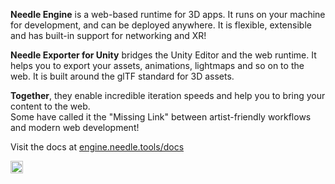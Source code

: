 **Needle Engine** is a web-based runtime for 3D apps. It runs on your machine for development, and can be deployed anywhere. It is flexible, extensible and has built-in support for networking and XR! 

**Needle Exporter for Unity** bridges the Unity Editor and the web runtime. It helps you to export your assets, animations, lightmaps and so on to the web. It is built around the glTF standard for 3D assets.  

**Together**, they enable incredible iteration speeds and help you to bring your content to the web.  
Some have called it the "Missing Link" between artist-friendly workflows and modern web development!

Visit the docs at [engine.needle.tools/docs](https://engine.needle.tools/docs)

<a href="https://discord.needle.tools" target="_blank"><img height=20 src="https://img.shields.io/discord/717429793926283276?color=5562ea&label=Discord" /></a>
